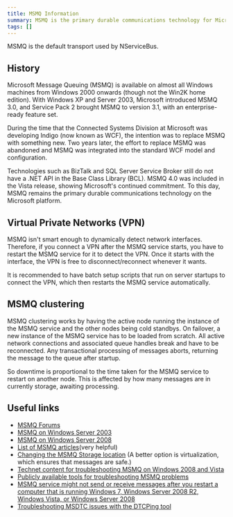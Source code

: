```yaml
---
title: MSMQ Information
summary: MSMQ is the primary durable communications technology for Microsoft but does not dynamically detect network interfaces.
tags: []
---
```


MSMQ is the default transport used by NServiceBus.

History
-------

Microsoft Message Queuing (MSMQ) is available on almost all Windows machines from Windows 2000 onwards (though not the Win2K home edition). With Windows XP and Server 2003, Microsoft introduced MSMQ 3.0, and Service Pack 2 brought MSMQ to version 3.1, with an enterprise-ready feature set.

During the time that the Connected Systems Division at Microsoft was developing Indigo (now known as WCF), the intention was to replace MSMQ with something new. Two years later, the effort to replace MSMQ was abandoned and MSMQ was integrated into the standard WCF model and configuration.

Technologies such as BizTalk and SQL Server Service Broker still do not have a .NET API in the Base Class Library (BCL). MSMQ 4.0 was included in the Vista release, showing Microsoft's continued commitment. To this day, MSMQ remains the primary durable communications technology on the Microsoft platform.

Virtual Private Networks (VPN)
------------------------------

MSMQ isn't smart enough to dynamically detect network interfaces. Therefore, if you connect a VPN after the MSMQ service starts, you have to restart the MSMQ service for it to detect the VPN. Once it starts with the interface, the VPN is free to disconnect/reconnect whenever it wants.

It is recommended to have batch setup scripts that run on server startups to connect the VPN, which then restarts the MSMQ service automatically.

MSMQ clustering
---------------

MSMQ clustering works by having the active node running the instance of the MSMQ service and the other nodes being cold standbys. On failover, a new instance of the MSMQ service has to be loaded from scratch. All active network connections and associated queue handles break and have to be reconnected. Any transactional processing of messages aborts, returning the message to the queue after startup.

So downtime is proportional to the time taken for the MSMQ service to restart on another node. This is affected by how many messages are in currently storage, awaiting processing.

Useful links
------------

-   [MSMQ Forums](http://social.msdn.microsoft.com/Forums/en-US/msmq)
-   [MSMQ on Windows Server 2003](http://technet.microsoft.com/en-gb/library/cc757108%28WS.10%29.aspx)
-   [MSMQ on Windows Server 2008](http://technet.microsoft.com/en-gb/library/cc753070%28WS.10%29.aspx)
-   [List of MSMQ articles](http://blogs.msdn.com/b/johnbreakwell/)(very helpful)
-   [Changing the MSMQ Storage location](http://blogs.msdn.com/b/johnbreakwell/archive/2009/02/09/changing-the-msmq-storage-location.aspx) (A better option is virtualization, which ensures that messages are safe.)
-   [Technet content for troubleshooting MSMQ on Windows 2008 and Vista](http://blogs.msdn.com/b/johnbreakwell/archive/2008/05/07/technet-content-for-troubleshooting-msmq-on-windows-2008-and-vista.aspx)
-   [Publicly available tools for troubleshooting MSMQ problems](http://blogs.msdn.com/b/johnbreakwell/archive/2007/12/13/what-publically-available-tools-are-available-for-troubleshooting-msmq-problems.aspx)
-   [MSMQ service might not send or receive messages after you restart a computer that is running Windows 7, Windows Server 2008 R2, Windows Vista, or Windows Server 2008](http://support.microsoft.com/kb/2554746)
-   [Troubleshooting MSDTC issues with the DTCPing tool](http://blogs.msdn.com/b/distributedservices/archive/2008/11/12/troubleshooting-msdtc-issues-with-the-dtcping-tool.aspx)
